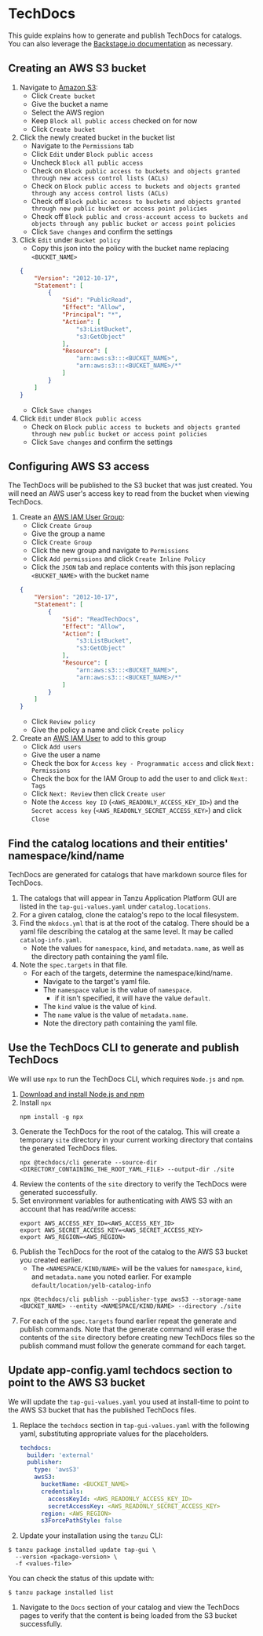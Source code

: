 # TechDocs

This guide explains how to generate and publish TechDocs for catalogs. You can also leverage the [Backstage.io documentation](https://backstage.io/docs/features/techdocs/techdocs-overview) as necessary.

## Creating an AWS S3 bucket

1. Navigate to [Amazon S3](https://s3.console.aws.amazon.com/s3/home):
    - Click `Create bucket`
    - Give the bucket a name
    - Select the AWS region
    - Keep `Block all public access` checked on for now
    - Click `Create bucket`
1. Click the newly created bucket in the bucket list
    - Navigate to the `Permissions` tab
    - Click `Edit` under `Block public access`
    - Uncheck `Block all public access`
    - Check on `Block public access to buckets and objects granted through new access control lists (ACLs)`
    - Check on `Block public access to buckets and objects granted through any access control lists (ACLs)`
    - Check off `Block public access to buckets and objects granted through new public bucket or access point policies`
    - Check off `Block public and cross-account access to buckets and objects through any public bucket or access point policies`
    - Click `Save changes` and confirm the settings
1. Click `Edit` under `Bucket policy`
    - Copy this json into the policy with the bucket name replacing `<BUCKET_NAME>`
    ```json
    {
        "Version": "2012-10-17",
        "Statement": [
            {
                "Sid": "PublicRead",
                "Effect": "Allow",
                "Principal": "*",
                "Action": [
                    "s3:ListBucket",
                    "s3:GetObject"
                ],
                "Resource": [
                    "arn:aws:s3:::<BUCKET_NAME>",
                    "arn:aws:s3:::<BUCKET_NAME>/*"
                ]
            }
        ]
    }
    ```
    - Click `Save changes`
1. Click `Edit` under `Block public access`
    - Check on `Block public access to buckets and objects granted through new public bucket or access point policies`
    - Click `Save changes` and confirm the settings


## Configuring AWS S3 access

The TechDocs will be published to the S3 bucket that was just created. You will need an AWS user's access key to read from the bucket when viewing TechDocs.

1. Create an [AWS IAM User Group](https://console.aws.amazon.com/iamv2/home#/groups):
    - Click `Create Group`
    - Give the group a name
    - Click `Create Group`
    - Click the new group and navigate to `Permissions`
    - Click `Add permissions` and click `Create Inline Policy`
    - Click the `JSON` tab and replace contents with this json replacing `<BUCKET_NAME>` with the bucket name
    ```json
    {
        "Version": "2012-10-17",
        "Statement": [
            {
                "Sid": "ReadTechDocs",
                "Effect": "Allow",
                "Action": [
                    "s3:ListBucket",
                    "s3:GetObject"
                ],
                "Resource": [
                    "arn:aws:s3:::<BUCKET_NAME>",
                    "arn:aws:s3:::<BUCKET_NAME>/*"
                ]
            }
        ]
    }
    ```
    - Click `Review policy`
    - Give the policy a name and click `Create policy`
1. Create an [AWS IAM User](https://console.aws.amazon.com/iamv2/home#/users) to add to this group
   - Click `Add users`
   - Give the user a name
   - Check the box for `Access key - Programmatic access` and click `Next: Permissions`
   - Check the box for the IAM Group to add the user to and click `Next: Tags`
   - Click `Next: Review` then click `Create user`
   - Note the `Access key ID` (`<AWS_READONLY_ACCESS_KEY_ID>`) and the `Secret access key` (`<AWS_READONLY_SECRET_ACCESS_KEY>`) and click `Close`


## Find the catalog locations and their entities' namespace/kind/name

TechDocs are generated for catalogs that have markdown source files for TechDocs.

1. The catalogs that will appear in Tanzu Application Platform GUI are listed in the `tap-gui-values.yaml` under `catalog.locations`.
1. For a given catalog, clone the catalog's repo to the local filesystem.
1. Find the `mkdocs.yml` that is at the root of the catalog. There should be a yaml file describing the catalog at the same level. It may be called `catalog-info.yaml`.
    - Note the values for `namespace`, `kind`, and `metadata.name`, as well as the directory path containing the yaml file.
1. Note the `spec.targets` in that file.
    - For each of the targets, determine the namespace/kind/name.
        - Navigate to the target's yaml file.
        - The `namespace` value is the value of `namespace`.
            - if it isn't specified, it will have the value `default`.
        - The `kind` value is the value of `kind`.
        - The `name` value is the value of `metadata.name`.
        - Note the directory path containing the yaml file.

## Use the TechDocs CLI to generate and publish TechDocs

We will use `npx` to run the TechDocs CLI, which requires `Node.js` and `npm`.

1. [Download and install Node.js and npm](https://docs.npmjs.com/downloading-and-installing-node-js-and-npm)
1. Install `npx`
    ```shell
    npm install -g npx
    ```
1. Generate the TechDocs for the root of the catalog. This will create a temporary `site` directory in your current working directory that contains the generated TechDocs files.
    ```shell
    npx @techdocs/cli generate --source-dir <DIRECTORY_CONTAINING_THE_ROOT_YAML_FILE> --output-dir ./site
    ```
1. Review the contents of the `site` directory to verify the TechDocs were generated successfully.
1. Set environment variables for authenticating with AWS S3 with an account that has read/write access:
    ```shell
    export AWS_ACCESS_KEY_ID=<AWS_ACCESS_KEY_ID>
    export AWS_SECRET_ACCESS_KEY=<AWS_SECRET_ACCESS_KEY>
    export AWS_REGION=<AWS_REGION>
    ```
1. Publish the TechDocs for the root of the catalog to the AWS S3 bucket you created earlier.
    - The `<NAMESPACE/KIND/NAME>` will be the values for `namespace`, `kind`, and `metadata.name` you noted earlier. For example `default/location/yelb-catalog-info`
    ```shell
    npx @techdocs/cli publish --publisher-type awsS3 --storage-name <BUCKET_NAME> --entity <NAMESPACE/KIND/NAME> --directory ./site
    ```
1. For each of the `spec.targets` found earlier repeat the generate and publish commands. Note that the generate command will erase the contents of the `site` directory before creating new TechDocs files so the publish command must follow the generate command for each target.

## Update app-config.yaml techdocs section to point to the AWS S3 bucket

We will update the `tap-gui-values.yaml` you used at install-time to point to the AWS S3 bucket that has the published TechDocs files.

1. Replace the `techdocs` section in `tap-gui-values.yaml` with the following yaml, substituting appropriate values for the placeholders.
    ```yaml
    techdocs:
      builder: 'external'
      publisher:
        type: 'awsS3'
        awsS3:
          bucketName: <BUCKET_NAME>
          credentials:
            accessKeyId: <AWS_READONLY_ACCESS_KEY_ID>
            secretAccessKey: <AWS_READONLY_SECRET_ACCESS_KEY>
          region: <AWS_REGION>
          s3ForcePathStyle: false
    ```

1. Update your installation using the `tanzu` CLI:

```shell
$ tanzu package installed update tap-gui \
  --version <package-version> \
  -f <values-file>
```
You can check the status of this update with:
```shell
$ tanzu package installed list
```

1. Navigate to the `Docs` section of your catalog and view the TechDocs pages to verify that the content is being loaded from the S3 bucket successfully.

